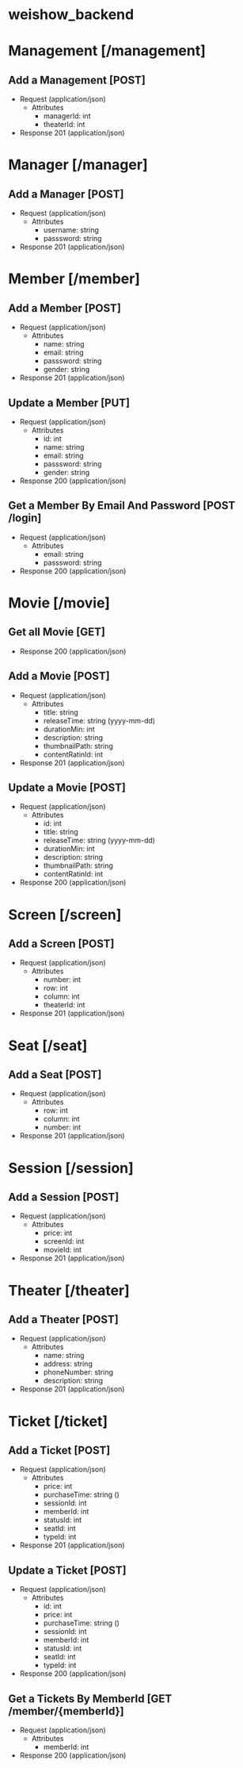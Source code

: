 # weishow_backend

# Management [/management]

## Add a Management [POST]

+ Request (application/json)
    + Attributes
        + managerId: int
        + theaterId: int
+ Response 201 (application/json)

# Manager [/manager]

## Add a Manager [POST]

+ Request (application/json)
    + Attributes
        + username: string
        + passsword: string
+ Response 201 (application/json)

# Member [/member]

## Add a Member [POST]

+ Request (application/json)
    + Attributes
        + name: string
        + email: string
        + passsword: string
        + gender: string
+ Response 201 (application/json)

## Update a Member [PUT]

+ Request (application/json)
    + Attributes
        + id: int
        + name: string
        + email: string
        + passsword: string
        + gender: string
+ Response 200 (application/json)

## Get a Member By Email And Password [POST /login]

+ Request (application/json)
    + Attributes
        + email: string
        + passsword: string
+ Response 200 (application/json)

# Movie [/movie]

## Get all Movie [GET]

+ Response 200 (application/json)

## Add a Movie [POST]

+ Request (application/json)
    + Attributes
        + title: string
        + releaseTime: string (yyyy-mm-dd)
        + durationMin: int
        + description: string
        + thumbnailPath: string
        + contentRatinId: int
+ Response 201 (application/json)

## Update a Movie [POST]

+ Request (application/json)
    + Attributes
        + id: int
        + title: string
        + releaseTime: string (yyyy-mm-dd)
        + durationMin: int
        + description: string
        + thumbnailPath: string
        + contentRatinId: int
+ Response 200 (application/json)

# Screen [/screen]

## Add a Screen [POST]

+ Request (application/json)
    + Attributes
        + number: int
        + row: int
        + column: int
        + theaterId: int
+ Response 201 (application/json)

# Seat [/seat]

## Add a Seat [POST]

+ Request (application/json)
    + Attributes
        + row: int
        + column: int
        + number: int
+ Response 201 (application/json)

# Session [/session]

## Add a Session [POST]

+ Request (application/json)
    + Attributes
        + price: int
        + screenId: int
        + movieId: int
+ Response 201 (application/json)

# Theater [/theater]

## Add a Theater [POST]

+ Request (application/json)
    + Attributes
        + name: string
        + address: string
        + phoneNumber: string
        + description: string
+ Response 201 (application/json)

# Ticket [/ticket]

## Add a Ticket [POST]

+ Request (application/json)
    + Attributes
        + price: int
        + purchaseTime: string ()
        + sessionId: int
        + memberId: int
        + statusId: int
        + seatId: int
        + typeId: int
+ Response 201 (application/json)

## Update a Ticket [POST]

+ Request (application/json)
    + Attributes
        + id: int
        + price: int
        + purchaseTime: string ()
        + sessionId: int
        + memberId: int
        + statusId: int
        + seatId: int
        + typeId: int
+ Response 200 (application/json)

## Get a Tickets By MemberId [GET /member/{memberId}]

+ Request (application/json)
    + Attributes
        + memberId: int
+ Response 200 (application/json)
